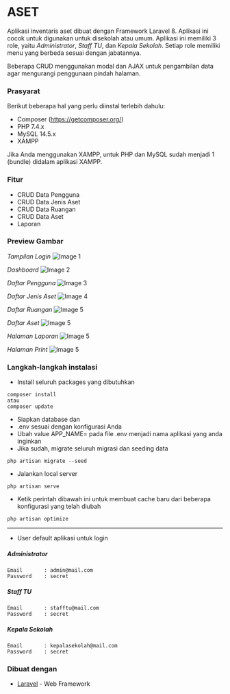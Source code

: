 # ASET

Aplikasi inventaris aset dibuat dengan Framework Laravel 8. Aplikasi ini cocok untuk digunakan untuk disekolah atau umum. Aplikasi ini memiliki 3 role, yaitu _Administrator_, _Staff TU_, dan _Kepala Sekolah_. Setiap role memiliki menu yang berbeda sesuai dengan jabatannya. <br>

Beberapa CRUD menggunakan modal dan AJAX untuk pengambilan data agar mengurangi penggunaan pindah halaman.

### Prasyarat

Berikut beberapa hal yang perlu diinstal terlebih dahulu:

-   Composer (https://getcomposer.org/)
-   PHP 7.4.x
-   MySQL 14.5.x
-   XAMPP

Jika Anda menggunakan XAMPP, untuk PHP dan MySQL sudah menjadi 1 (bundle) didalam aplikasi XAMPP.

### Fitur

-   CRUD Data Pengguna
-   CRUD Data Jenis Aset
-   CRUD Data Ruangan
-   CRUD Data Aset
-   Laporan

### Preview Gambar

_Tampilan Login_
![Image 1](https://i.imgur.com/FtYenbR.png)

_Dashboard_
![Image 2](https://i.imgur.com/2wbKkr9.png)

_Daftar Pengguna_
![Image 3](https://i.imgur.com/9C2tMli.png)

_Daftar Jenis Aset_
![Image 4](https://i.imgur.com/dUZmPFz.png)

_Daftar Ruangan_
![Image 5](https://i.imgur.com/YIV9OWQ.png)

_Daftar Aset_
![Image 5](https://i.imgur.com/SDHiXuU.png)

_Halaman Laporan_
![Image 5](https://i.imgur.com/HZfnhEA.png)

_Halaman Print_
![Image 5](https://i.imgur.com/VfFhUXZ.png)

### Langkah-langkah instalasi

-   Install seluruh packages yang dibutuhkan

```
composer install
atau
composer update
```

-   Siapkan database dan
-   .env sesuai dengan konfigurasi Anda
-   Ubah value APP_NAME= pada file .env menjadi nama aplikasi yang anda inginkan
-   Jika sudah, migrate seluruh migrasi dan seeding data

```
php artisan migrate --seed
```

-   Jalankan local server

```
php artisan serve
```

-   Ketik perintah dibawah ini untuk membuat cache baru dari beberapa konfigurasi yang telah diubah

```
php artisan optimize
```

---

-   User default aplikasi untuk login

##### Administrator

```
Email       : admin@mail.com
Password    : secret
```

##### Staff TU

```
Email       : stafftu@mail.com
Password    : secret
```

##### Kepala Sekolah

```
Email       : kepalasekolah@mail.com
Password    : secret
```

### Dibuat dengan

-   [Laravel](https://laravel.com) - Web Framework
